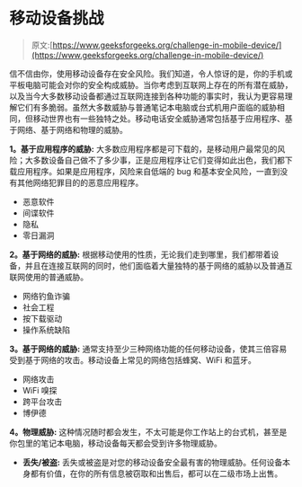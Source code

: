 # 移动设备挑战

> 原文:[https://www.geeksforgeeks.org/challenge-in-mobile-device/](https://www.geeksforgeeks.org/challenge-in-mobile-device/)

信不信由你，使用移动设备存在安全风险。我们知道，令人惊讶的是，你的手机或平板电脑可能会对你的安全构成威胁。当你考虑到互联网上存在的所有潜在威胁，以及当今大多数移动设备都通过互联网连接到各种功能的事实时，我认为更容易理解它们有多脆弱。虽然大多数威胁与普通笔记本电脑或台式机用户面临的威胁相同，但移动世界也有一些独特之处。移动电话安全威胁通常包括基于应用程序、基于网络、基于网络和物理的威胁。

**1。基于应用程序的威胁:**
大多数应用程序都是可下载的，是移动用户最常见的风险；大多数设备自己做不了多少事，正是应用程序让它们变得如此出色，我们都下载应用程序。如果是应用程序，风险来自低端的 bug 和基本安全风险，一直到没有其他网络犯罪目的的恶意应用程序。

*   恶意软件
*   间谍软件
*   隐私
*   零日漏洞

**2。基于网络的威胁:**
根据移动使用的性质，无论我们走到哪里，我们都带着设备，并且在连接互联网的同时，他们面临着大量独特的基于网络的威胁以及普通互联网使用的普通威胁。

*   网络钓鱼诈骗
*   社会工程
*   按下载驱动
*   操作系统缺陷

**3。基于网络的威胁:**
通常支持至少三种网络功能的任何移动设备，使其三倍容易受到基于网络的攻击。移动设备上常见的网络包括蜂窝、WiFi 和蓝牙。

*   网络攻击
*   WiFi 嗅探
*   跨平台攻击
*   博伊德

**4。物理威胁:**
这种情况随时都会发生，不太可能是你工作站上的台式机，甚至是你包里的笔记本电脑，移动设备每天都会受到许多物理威胁。

*   **丢失/被盗:**
    丢失或被盗是对您的移动设备安全最有害的物理威胁。任何设备本身都有价值，在你的所有信息被窃取和出售后，都可以在二级市场上出售。